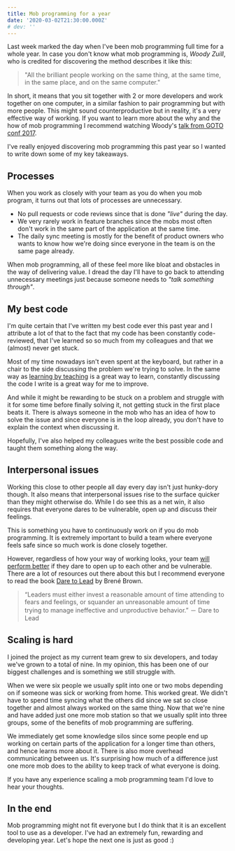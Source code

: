 ```yaml
---
title: Mob programming for a year
date: '2020-03-02T21:30:00.000Z'
# dev: ''
---
```


Last week marked the day when I've been mob programming full time for a whole year. In case you don't know what mob programming is, _Woody Zuill_, who is credited for discovering the method describes it like this:

> "All the brilliant people working on the same thing, at the same time, in the same place, and on the same computer."

In short, it means that you sit together with 2 or more developers and work together on one computer, in a similar fashion to pair programming but with more people. This might sound counterproductive but in reality, it's a very effective way of working. If you want to learn more about the why and the how of mob programming I recommend watching Woody's [talk from GOTO conf 2017](https://www.youtube.com/watch?v=SHOVVnRB4h0).

I've really enjoyed discovering mob programming this past year so I wanted to write down some of my key takeaways.

## Processes

When you work as closely with your team as you do when you mob program, it turns out that lots of processes are unnecessary.

- No pull requests or code reviews since that is done _"live"_ during the day.
- We very rarely work in feature branches since the mobs most often don't work in the same part of the application at the same time.
- The daily sync meeting is mostly for the benefit of product owners who wants to know how we're doing since everyone in the team is on the same page already.

When mob programming, all of these feel more like bloat and obstacles in the way of delivering value. I dread the day I'll have to go back to attending unnecessary meetings just because someone needs to _"talk something through"_.

## My best code

I'm quite certain that I've written my best code ever this past year and I attribute a lot of that to the fact that my code has been constantly code-reviewed, that I've learned so so much from my colleagues and that we (almost) never get stuck.

Most of my time nowadays isn't even spent at the keyboard, but rather in a chair to the side discussing the problem we're trying to solve. In the same way as [learning by teaching](https://en.wikipedia.org/wiki/Learning_by_teaching) is a great way to learn, constantly discussing the code I write is a great way for me to improve.

And while it might be rewarding to be stuck on a problem and struggle with it for some time before finally solving it, not getting stuck in the first place beats it. There is always someone in the mob who has an idea of how to solve the issue and since everyone is in the loop already, you don't have to explain the context when discussing it.

Hopefully, I've also helped my colleagues write the best possible code and taught them something along the way.

## Interpersonal issues

Working this close to other people all day every day isn't just hunky-dory though. It also means that interpersonal issues rise to the surface quicker than they might otherwise do. While I do see this as a net win, it also requires that everyone dares to be vulnerable, open up and discuss their feelings.

This is something you have to continuously work on if you do mob programming. It is extremely important to build a team where everyone feels safe since so much work is done closely together.

However, regardless of how your way of working looks, your team [will perform better](https://rework.withgoogle.com/blog/five-keys-to-a-successful-google-team/) if they dare to open up to each other and be vulnerable. There are a lot of resources out there about this but I recommend everyone to read the book [Dare to Lead](https://www.amazon.com/Dare-Lead-Brave-Conversations-Hearts/dp/0399592520) by Brené Brown.

> “Leaders must either invest a reasonable amount of time attending to fears and feelings, or squander an unreasonable amount of time trying to manage ineffective and unproductive behavior.” － Dare to Lead

## Scaling is hard

I joined the project as my current team grew to six developers, and today we've grown to a total of nine. In my opinion, this has been one of our biggest challenges and is something we still struggle with.

When we were six people we usually split into one or two mobs depending on if someone was sick or working from home. This worked great. We didn't have to spend time syncing what the others did since we sat so close together and almost always worked on the same thing. Now that we're nine and have added just one more mob station so that we usually split into three groups, some of the benefits of mob programming are suffering.

We immediately get some knowledge silos since some people end up working on certain parts of the application for a longer time than others, and hence learns more about it. There is also more overhead communicating between us. It's surprising how much of a difference just one more mob does to the ability to keep track of what everyone is doing.

If you have any experience scaling a mob programming team I'd love to hear your thoughts.

## In the end

Mob programming might not fit everyone but I do think that it is an excellent tool to use as a developer. I've had an extremely fun, rewarding and developing year. Let's hope the next one is just as good :)
